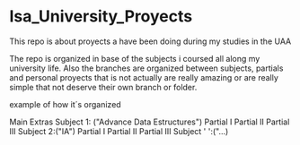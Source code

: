 # Isa_University_Proyects
This repo is about proyects a have been doing during my studies in the UAA

The repo is organized in base of the subjects i coursed all along my university life.
Also the branches are organized between subjects, partials and personal proyects that is not actually are really amazing or are really simple that not deserve their own branch or folder.

example of how it´s organized 

  Main
    Extras
    Subject 1:  ("Advance Data Estructures")
      Partial I
      Partial II
      Partial III
    Subject 2:("IA")
      Partial I
      Partial II
      Partial III
    Subject ' ':("...)
  
      



